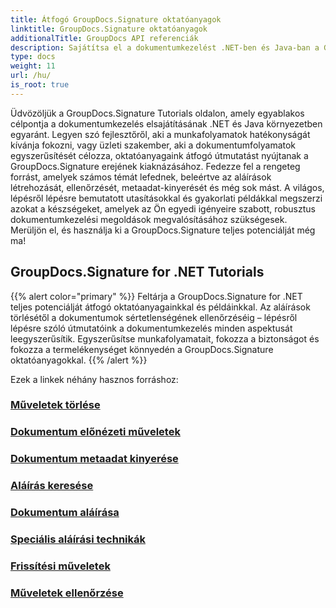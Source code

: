 ```yaml
---
title: Átfogó GroupDocs.Signature oktatóanyagok
linktitle: GroupDocs.Signature oktatóanyagok
additionalTitle: GroupDocs API referenciák
description: Sajátítsa el a dokumentumkezelést .NET-ben és Java-ban a GroupDocs.Signature oktatóanyagokkal. Metaadatok létrehozása, ellenőrzése, kibontása stb. Merüljön el a zökkenőmentes munkafolyamatban!
type: docs
weight: 11
url: /hu/
is_root: true
---
```


Üdvözöljük a GroupDocs.Signature Tutorials oldalon, amely egyablakos célpontja a dokumentumkezelés elsajátításának .NET és Java környezetben egyaránt. Legyen szó fejlesztőről, aki a munkafolyamatok hatékonyságát kívánja fokozni, vagy üzleti szakember, aki a dokumentumfolyamatok egyszerűsítését célozza, oktatóanyagaink átfogó útmutatást nyújtanak a GroupDocs.Signature erejének kiaknázásához. Fedezze fel a rengeteg forrást, amelyek számos témát lefednek, beleértve az aláírások létrehozását, ellenőrzését, metaadat-kinyerését és még sok mást. A világos, lépésről lépésre bemutatott utasításokkal és gyakorlati példákkal megszerzi azokat a készségeket, amelyek az Ön egyedi igényeire szabott, robusztus dokumentumkezelési megoldások megvalósításához szükségesek. Merüljön el, és használja ki a GroupDocs.Signature teljes potenciálját még ma!
## GroupDocs.Signature for .NET Tutorials
{{% alert color="primary" %}}
Feltárja a GroupDocs.Signature for .NET teljes potenciálját átfogó oktatóanyagainkkal és példáinkkal. Az aláírások törlésétől a dokumentumok sértetlenségének ellenőrzéséig – lépésről lépésre szóló útmutatóink a dokumentumkezelés minden aspektusát leegyszerűsítik. Egyszerűsítse munkafolyamatait, fokozza a biztonságot és fokozza a termelékenységet könnyedén a GroupDocs.Signature oktatóanyagokkal.
{{% /alert %}}

Ezek a linkek néhány hasznos forráshoz:
 
### [Műveletek törlése](./net/delete-operations/)
### [Dokumentum előnézeti műveletek](./net/document-preview-operations/)
### [Dokumentum metaadat kinyerése](./net/document-metadata-extraction/)
### [Aláírás keresése](./net/signature-searching/)
### [Dokumentum aláírása](./net/document-signing/)
### [Speciális aláírási technikák](./net/advanced-signature-techniques/)
### [Frissítési műveletek](./net/update-operations/)
### [Műveletek ellenőrzése](./net/verify-operations/)




